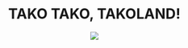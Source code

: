 

**<div align="center">
    <h1>TAKO TAKO, TAKOLAND!</h1>**
    <img src="https://i.imgur.com/AxnpKMa.gif" />
    <h6>
